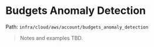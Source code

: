 # Budgets Anomaly Detection

Path: `infra/cloud/aws/account/budgets_anomaly_detection`

> Notes and examples TBD.
